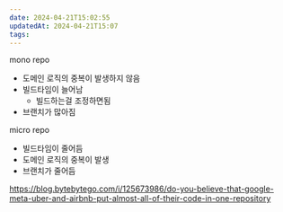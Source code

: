 ```yaml
---
date: 2024-04-21T15:02:55
updatedAt: 2024-04-21T15:07
tags: 
---
```


mono repo
- 도메인 로직의 중복이 발생하지 않음
- 빌드타임이 늘어남
    - 빌드하는걸 조정하면됨
- 브랜치가 많아짐

micro repo
- 빌드타임이 줄어듬
- 도메인 로직의 중복이 발생
- 브랜치가 줄어듬

https://blog.bytebytego.com/i/125673986/do-you-believe-that-google-meta-uber-and-airbnb-put-almost-all-of-their-code-in-one-repository